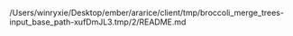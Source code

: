 /Users/winryxie/Desktop/ember/ararice/client/tmp/broccoli_merge_trees-input_base_path-xufDmJL3.tmp/2/README.md